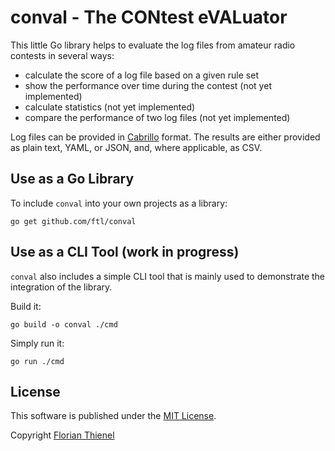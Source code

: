 # conval - The CONtest eVALuator

This little Go library helps to evaluate the log files from amateur radio contests in several ways:

- calculate the score of a log file based on a given rule set
- show the performance over time during the contest (not yet implemented)
- calculate statistics (not yet implemented)
- compare the performance of two log files (not yet implemented)

Log files can be provided in [Cabrillo](https://wwrof.org/cabrillo/) format. The results are either provided as plain text, YAML, or JSON, and, where applicable, as CSV.

## Use as a Go Library

To include `conval` into your own projects as a library:

```shell
go get github.com/ftl/conval
```

## Use as a CLI Tool (work in progress)

`conval` also includes a simple CLI tool that is mainly used to demonstrate the integration of the library.

Build it:

```shell
go build -o conval ./cmd
```

Simply run it:

```shell
go run ./cmd
```

## License
This software is published under the [MIT License](https://www.tldrlegal.com/l/mit).

Copyright [Florian Thienel](http://thecodingflow.com/)
